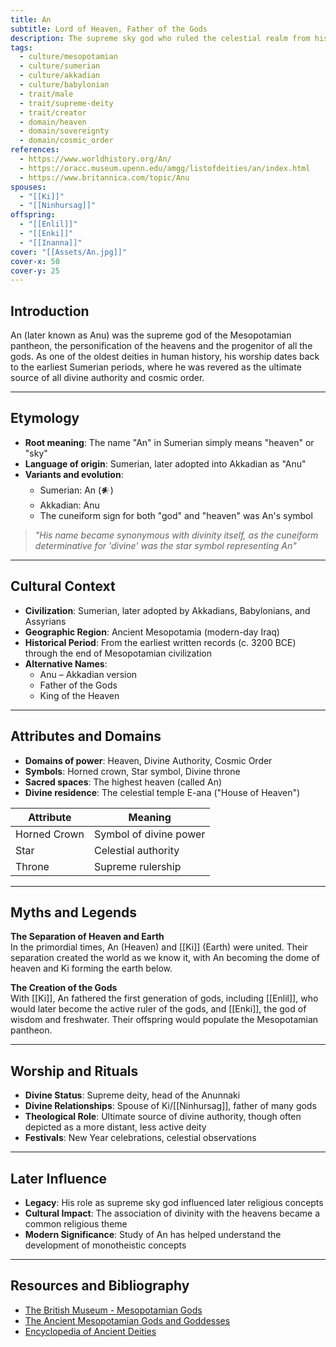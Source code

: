 ```yaml
---
title: An
subtitle: Lord of Heaven, Father of the Gods
description: The supreme sky god who ruled the celestial realm from his eternal throne among the stars
tags:
  - culture/mesopotamian
  - culture/sumerian
  - culture/akkadian
  - culture/babylonian
  - trait/male
  - trait/supreme-deity
  - trait/creator
  - domain/heaven
  - domain/sovereignty
  - domain/cosmic_order
references:
  - https://www.worldhistory.org/An/
  - https://oracc.museum.upenn.edu/amgg/listofdeities/an/index.html
  - https://www.britannica.com/topic/Anu
spouses:
  - "[[Ki]]"
  - "[[Ninhursag]]"
offspring:
  - "[[Enlil]]"
  - "[[Enki]]"
  - "[[Inanna]]"
cover: "[[Assets/An.jpg]]"
cover-x: 50
cover-y: 25
---
```

## Introduction
An (later known as Anu) was the supreme god of the Mesopotamian pantheon, the personification of the heavens and the progenitor of all the gods. As one of the oldest deities in human history, his worship dates back to the earliest Sumerian periods, where he was revered as the ultimate source of all divine authority and cosmic order.

---

## Etymology

- **Root meaning**: The name "An" in Sumerian simply means "heaven" or "sky"
- **Language of origin**: Sumerian, later adopted into Akkadian as "Anu"
- **Variants and evolution**: 
  - Sumerian: An (𒀭)
  - Akkadian: Anu
  - The cuneiform sign for both "god" and "heaven" was An's symbol

> _"His name became synonymous with divinity itself, as the cuneiform determinative for 'divine' was the star symbol representing An"_

---

## Cultural Context

- **Civilization**: Sumerian, later adopted by Akkadians, Babylonians, and Assyrians
- **Geographic Region**: Ancient Mesopotamia (modern-day Iraq)
- **Historical Period**: From the earliest written records (c. 3200 BCE) through the end of Mesopotamian civilization
- **Alternative Names**:
  - Anu – Akkadian version
  - Father of the Gods
  - King of the Heaven

---

## Attributes and Domains

- **Domains of power**: Heaven, Divine Authority, Cosmic Order
- **Symbols**: Horned crown, Star symbol, Divine throne
- **Sacred spaces**: The highest heaven (called An)
- **Divine residence**: The celestial temple E-ana ("House of Heaven")

| Attribute | Meaning |
|-----------|----------|
| Horned Crown | Symbol of divine power |
| Star | Celestial authority |
| Throne | Supreme rulership |

---

## Myths and Legends

**The Separation of Heaven and Earth**  
In the primordial times, An (Heaven) and [[Ki]] (Earth) were united. Their separation created the world as we know it, with An becoming the dome of heaven and Ki forming the earth below.

**The Creation of the Gods**  
With [[Ki]], An fathered the first generation of gods, including [[Enlil]], who would later become the active ruler of the gods, and [[Enki]], the god of wisdom and freshwater. Their offspring would populate the Mesopotamian pantheon.

---

## Worship and Rituals

- **Divine Status**: Supreme deity, head of the Anunnaki
- **Divine Relationships**: Spouse of Ki/[[Ninhursag]], father of many gods
- **Theological Role**: Ultimate source of divine authority, though often depicted as a more distant, less active deity
- **Festivals**: New Year celebrations, celestial observations

---

## Later Influence

- **Legacy**: His role as supreme sky god influenced later religious concepts
- **Cultural Impact**: The association of divinity with the heavens became a common religious theme
- **Modern Significance**: Study of An has helped understand the development of monotheistic concepts

---

## Resources and Bibliography

- [The British Museum - Mesopotamian Gods](https://www.britishmuseum.org)
- [The Ancient Mesopotamian Gods and Goddesses](https://oracc.museum.upenn.edu/amgg/index.html)
- [Encyclopedia of Ancient Deities](https://www.worldhistory.org/An/)